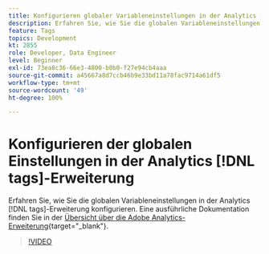 ```yaml
---
title: Konfigurieren globaler Variableneinstellungen in der Analytics [!DNL tags] -Erweiterung
description: Erfahren Sie, wie Sie die globalen Variableneinstellungen in der Analytics [!DNL tags] -Erweiterung konfigurieren.
feature: Tags
topics: Development
kt: 2855
role: Developer, Data Engineer
level: Beginner
exl-id: 73ea8c36-66e3-4800-b0b0-f27e94cb4aaa
source-git-commit: a45667a8d7ccb46b9e33bd11a78fac9714a61df5
workflow-type: tm+mt
source-wordcount: '49'
ht-degree: 100%

---
```


# Konfigurieren der globalen Einstellungen in der Analytics [!DNL tags]-Erweiterung

Erfahren Sie, wie Sie die globalen Variableneinstellungen in der Analytics [!DNL tags]-Erweiterung konfigurieren. Eine ausführliche Dokumentation finden Sie in der [Übersicht über die Adobe Analytics-Erweiterung](https://experienceleague.adobe.com/docs/experience-platform/tags/extensions/adobe/analytics/overview.html?lang=de){target="_blank"}.

>[!VIDEO](https://video.tv.adobe.com/v/27181/?quality=12&learn=on)
